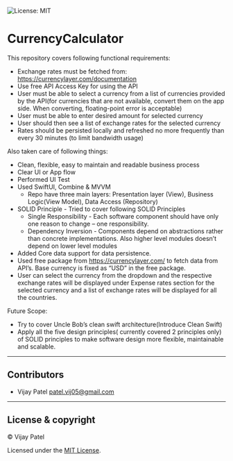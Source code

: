 ![License: MIT](https://img.shields.io/badge/License-MIT-green.svg)

# CurrencyCalculator

This repository covers following functional requirements:
* Exchange rates must be fetched from: https://currencylayer.com/documentation
* Use free API Access Key for using the API
* User must be able to select a currency from a list of currencies provided by the API(for currencies that are not available, convert them on the app side. When converting, floating-point error is acceptable)
* User must be able to enter desired amount for selected currency
* User should then see a list of exchange rates for the selected currency
* Rates should be persisted locally and refreshed no more frequently than every 30 minutes (to limit bandwidth usage)

Also taken care of following things:

* Clean, flexible, easy to maintain and readable business process
* Clear UI or App flow
* Performed UI Test
* Used SwiftUI, Combine & MVVM
    * Repo have three main layers: Presentation layer (View), Business Logic(View Model), Data Access (Repository)
* SOLID Principle - Tried to cover following SOLID Principles
    * Single Responsibility - Each software component should have only one reason to change – one responsibility.
    * Dependency Inversion - Components depend on abstractions rather than concrete implementations. Also higher level modules doesn’t depend on lower level modules
* Added Core data support for data persistence.
* Used free package from https://currencylayer.com/  to fetch data from API’s. Base currency is fixed as “USD” in the free package.
* User can select the currency from the dropdown and the respective exchange rates will be displayed under Expense rates section for the selected currency and a list of exchange rates will be displayed for all the countries.

Future Scope:

* Try to cover Uncle Bob’s clean swift architecture(Introduce Clean Swift)
* Apply all the five design principles( currently covered 2 principles only) of SOLID principles to make software design more flexible, maintainable and scalable.

---

## Contributors

- Vijay Patel <patel.vij05@gmail.com>

---

## License & copyright

© Vijay Patel

Licensed under the [MIT License](LICENSE).
